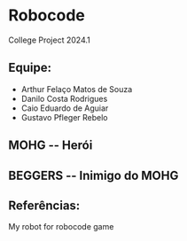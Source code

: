 # Robocode

College Project 2024.1

## Equipe: 

* Arthur Felaço Matos de Souza
* Danilo Costa Rodrigues
* Caio Eduardo de Aguiar
* Gustavo Pfleger Rebelo

## MOHG -- Herói

## BEGGERS -- Inimigo do MOHG

## Referências:

My robot for robocode game
